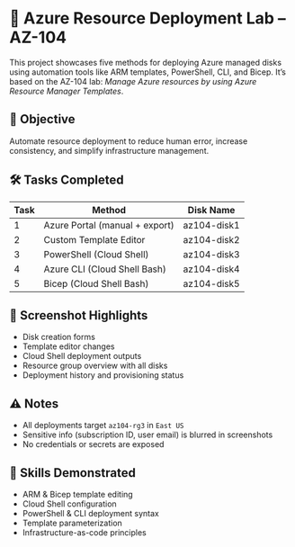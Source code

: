 # 🚀 Azure Resource Deployment Lab – AZ-104

This project showcases five methods for deploying Azure managed disks using automation tools like ARM templates, PowerShell, CLI, and Bicep. It’s based on the AZ-104 lab: *Manage Azure resources by using Azure Resource Manager Templates*.

## 🧠 Objective

Automate resource deployment to reduce human error, increase consistency, and simplify infrastructure management.


## 🛠️ Tasks Completed

| Task | Method | Disk Name |
|------|--------|-----------|
| 1 | Azure Portal (manual + export) | az104-disk1 |
| 2 | Custom Template Editor | az104-disk2 |
| 3 | PowerShell (Cloud Shell) | az104-disk3 |
| 4 | Azure CLI (Cloud Shell Bash) | az104-disk4 |
| 5 | Bicep (Cloud Shell Bash) | az104-disk5 |

## 📸 Screenshot Highlights

- Disk creation forms  
- Template editor changes  
- Cloud Shell deployment outputs  
- Resource group overview with all disks  
- Deployment history and provisioning status

## ⚠️ Notes

- All deployments target `az104-rg3` in `East US`
- Sensitive info (subscription ID, user email) is blurred in screenshots
- No credentials or secrets are exposed

## 🧪 Skills Demonstrated

- ARM & Bicep template editing  
- Cloud Shell configuration  
- PowerShell & CLI deployment syntax  
- Template parameterization  
- Infrastructure-as-code principles


